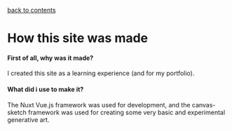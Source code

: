 [back to contents](/blog/)

# How this site was made

#### First of all, why was it made?

I created this site as a learning experience (and for my portfolio).

#### What did i use to make it?

The Nuxt Vue.js framework was used for development, and the canvas-sketch framework
was used for creating some very basic and experimental generative art.